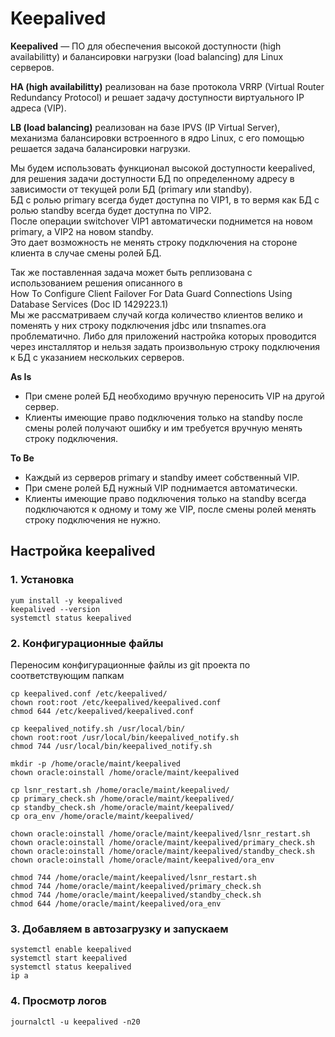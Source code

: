 # Keepalived

**Keepalived** — ПО для обеспечения высокой доступности (high availabilitty) и балансировки нагрузки (load balancing) для Linux серверов.

**HA (high availabilitty)** реализован на базе протокола VRRP (Virtual Router Redundancy Protocol) и решает задачу доступности виртуального IP адреса (VIP).

**LB (load balancing)** реализован на базе IPVS (IP Virtual Server), механизма балансировки встроенного в ядро Linux, с его помощью решается задача балансировки нагрузки.

Мы будем использовать функционал высокой доступности keepalived, для решения задачи доступности БД по определенному адресу в зависимости от текущей роли БД (primary или standby). \
БД с ролью primary всегда будет доступна по VIP1, в то вермя как БД с ролью standby всегда будет доступна по VIP2. \
После операции switchover VIP1 автоматически поднимется на новом primary, а VIP2 на новом standby. \
Это дает возможность не менять строку подключения на стороне клиента в случае смены ролей БД.

Так же поставленная задача может быть реплизована с использованием решения описанного в \
How To Configure Client Failover For Data Guard Connections Using Database Services (Doc ID 1429223.1) \
Мы же рассматриваем случай когда количество клиентов велико и поменять у них строку подключения jdbc или tnsnames.ora проблематично.
Либо для приложений настройка которых проводится через инсталлятор и нельзя задать произвольную строку подключения к БД с указанием нескольких серверов.

**As Is**

* При смене ролей БД необходимо вручную переносить VIP на другой сервер. 
* Клиенты имеющие право подключения только на standby после смены ролей получают ошибку и им требуется вручную менять строку подключения.   

**To Be**

* Каждый из серверов primary и standby имеет собственный VIP.
* При смене ролей БД нужный VIP поднимается автоматически. 
* Клиенты имеющие право подключения только на standby всегда подключаются к одному и тому же VIP, после смены ролей менять строку подключения не нужно.

## Настройка keepalived

### 1. Установка

```shell
yum install -y keepalived
keepalived --version
systemctl status keepalived
```

### 2. Конфигурационные файлы

Переносим конфигурационные файлы из git проекта по соответствующим папкам

```shell
cp keepalived.conf /etc/keepalived/
chown root:root /etc/keepalived/keepalived.conf
chmod 644 /etc/keepalived/keepalived.conf

cp keepalived_notify.sh /usr/local/bin/
chown root:root /usr/local/bin/keepalived_notify.sh 
chmod 744 /usr/local/bin/keepalived_notify.sh

mkdir -p /home/oracle/maint/keepalived
chown oracle:oinstall /home/oracle/maint/keepalived

cp lsnr_restart.sh /home/oracle/maint/keepalived/
cp primary_check.sh /home/oracle/maint/keepalived/
cp standby_check.sh /home/oracle/maint/keepalived/
cp ora_env /home/oracle/maint/keepalived/

chown oracle:oinstall /home/oracle/maint/keepalived/lsnr_restart.sh
chown oracle:oinstall /home/oracle/maint/keepalived/primary_check.sh
chown oracle:oinstall /home/oracle/maint/keepalived/standby_check.sh
chown oracle:oinstall /home/oracle/maint/keepalived/ora_env

chmod 744 /home/oracle/maint/keepalived/lsnr_restart.sh
chmod 744 /home/oracle/maint/keepalived/primary_check.sh
chmod 744 /home/oracle/maint/keepalived/standby_check.sh
chmod 644 /home/oracle/maint/keepalived/ora_env
```

### 3. Добавляем в автозагрузку и запускаем

```shell
systemctl enable keepalived
systemctl start keepalived
systemctl status keepalived
ip a
```

### 4. Просмотр логов

```shell
journalctl -u keepalived -n20
```
